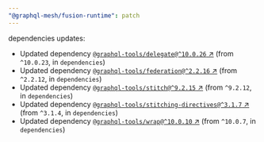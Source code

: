 ```yaml
---
"@graphql-mesh/fusion-runtime": patch
---
```

dependencies updates:
  - Updated dependency [`@graphql-tools/delegate@^10.0.26` ↗︎](https://www.npmjs.com/package/@graphql-tools/delegate/v/10.0.26) (from `^10.0.23`, in `dependencies`)
  - Updated dependency [`@graphql-tools/federation@^2.2.16` ↗︎](https://www.npmjs.com/package/@graphql-tools/federation/v/2.2.16) (from `^2.2.12`, in `dependencies`)
  - Updated dependency [`@graphql-tools/stitch@^9.2.15` ↗︎](https://www.npmjs.com/package/@graphql-tools/stitch/v/9.2.15) (from `^9.2.12`, in `dependencies`)
  - Updated dependency [`@graphql-tools/stitching-directives@^3.1.7` ↗︎](https://www.npmjs.com/package/@graphql-tools/stitching-directives/v/3.1.7) (from `^3.1.4`, in `dependencies`)
  - Updated dependency [`@graphql-tools/wrap@^10.0.10` ↗︎](https://www.npmjs.com/package/@graphql-tools/wrap/v/10.0.10) (from `^10.0.7`, in `dependencies`)

